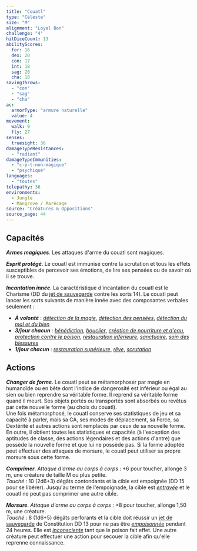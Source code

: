 ```yaml
---
title: "Couatl"
type: "Céleste"
size: "M"
alignment: "Loyal Bon"
challenge: "4"
hitDiceCount: 13
abilityScores:
  for: 16
  dex: 20
  con: 17
  int: 18
  sag: 20
  cha: 18
savingThrows: 
  - "con"
  - "sag"
  - "cha"
ac: 
  armorType: "armure naturelle"
  value: 4
movement: 
  walk: 9
  fly: 27
senses: 
  truesight: 36
damageTypeResistances: 
  - "radiant"
damageTypeImmunities: 
  - "c-p-t-non-magique"
  - "psychique"
languages: 
  - "toutes"
telepathy: 36
environments:
  - Jungle
  - Mangrove / Marécage
source: "Créatures & Oppositions"
source_page: 44
---
```

## Capacités
_**Armes magiques**_. Les attaques d'arme du couatl sont magiques.

_**Esprit protégé**_. Le couatl est immunisé contre la scrutation et tous les effets susceptibles de percevoir ses émotions, de lire ses pensées ou de savoir où il se trouve.

_**Incantation innée**_. La caractéristique d'incantation du couatl est le Charisme (DD du [jet de sauvegarde](/utiliser-les-caracteristiques#jets-de-sauvegarde) contre les sorts 14). Le couatl peut lancer les sorts suivants de manière innée avec des composantes verbales seulement :
* _**À volonté**_ : [_détection de la magie_](/grimoire/detection-de-la-magie), [_détection des pensées_](/grimoire/detection-des-pensees), [_détection du mal et du bien_](/grimoire/detection-du-mal-et-du-bien)
* _**3/jour chacun**_ : [_bénédiction_](/grimoire/benediction), [_bouclier_](/grimoire/bouclier), [_création de nourriture et d'eau_](/grimoire/creation-de-nourriture-et-d-eau/), [_protection contre le poison_](/grimoire/protection-contre-le-poison), [_restauration inférieure_](/grimoire/restauration-inferieure), [_sanctuaire_](/grimoire/sanctuaire), [_soin des blessures_](/grimoire/soin-des-blessures)
* _**1/jour chacun**_ : [_restauration supérieure_](/grimoire/restauration-superieure), [_rêve_](/grimoire/reve), [_scrutation_](/grimoire/scrutation)

## Actions
_**Changer de forme**_. Le couatl peut se métamorphoser par magie en humanoïde ou en bête dont l'indice de dangerosité est inférieur ou égal au sien ou bien reprendre sa véritable forme. Il reprend sa véritable forme quand il meurt. Ses objets portés ou transportés sont absorbés ou revêtus par cette nouvelle forme (au choix du couatl).  
Une fois métamorphosé, le couatl conserve ses statistiques de jeu et sa capacité à parler, mais sa CA, ses modes de déplacement, sa Force, sa Dextérité et autres actions sont remplacés par ceux de sa nouvelle forme. En outre, il obtient toutes les statistiques et capacités (à l'exception des aptitudes de classe, des actions légendaires et des actions d'antre) que possède la nouvelle forme et que lui ne possède pas. Si la forme adoptée peut effectuer des attaques de morsure, le couatl peut utiliser sa propre morsure sous cette forme.

_**Comprimer**_. _Attaque d'arme au corps à corps_ : +6 pour toucher, allonge 3 m, une créature de taille M ou plus petite.  
_Touché_ : 10 (2d6+3) dégâts contondants et la cible est empoignée (DD 15 pour se libérer). Jusqu'au terme de l'empoignade, la cible est [_entravée_](/gerer-la-sante-du-personnage/#entrave) et le couatl ne peut pas comprimer une autre cible.

_**Morsure**_. _Attaque d'arme au corps à corps_ : +8 pour toucher, allonge 1,50 m, une créature.  
_Touché_ : 8 (1d6+5) dégâts perforants et la cible doit réussir un [jet de sauvegarde](/utiliser-les-caracteristiques#jets-de-sauvegarde) de Constitution DD 13 pour ne pas être [_empoisonnée_](/gerer-la-sante-du-personnage/#empoisonne) pendant 24 heures. Elle est [_inconsciente_](/gerer-la-sante-du-personnage#inconscient) tant que le poison fait effet. Une autre créature peut effectuer une action pour secouer la cible afin qu'elle reprenne connaissance.
